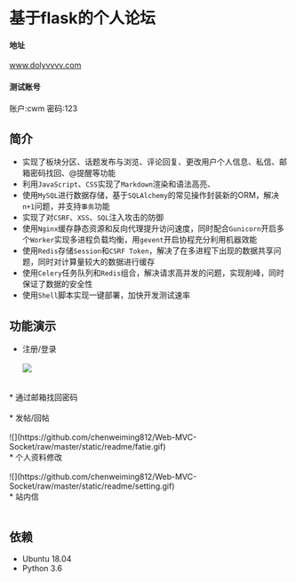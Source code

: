 基于flask的个人论坛
==================
#### 地址 
www.dolyvvvv.com 
#### 测试账号
账户:cwm  密码:123 
<br>

简介
-------
* 实现了板块分区、话题发布与浏览、评论回复、更改用户个人信息、私信、邮箱密码找回、@提醒等功能
* 利用`JavaScript`、`CSS`实现了`Markdown`渲染和语法高亮、
* 使用`MySQL`进行数据存储，基于`SQLAlchemy`的常见操作封装新的ORM，解决`n+1`问题，并支持`事务`功能
* 实现了对`CSRF`、`XSS`、`SQL`注入攻击的防御
* 使用`Nginx`缓存静态资源和反向代理提升访问速度，同时配合`Gunicorn`开启多个`Worker`实现多进程负载均衡，用`gevent`开启协程充分利用机器效能
* 使用`Redis`存储`Session`和`CSRF Token`，解决了在多进程下出现的数据共享问题，同时对计算量较大的数据进行缓存
* 使用`Celery`任务队列和`Redis`组合，解决请求高并发的问题，实现削峰，同时保证了数据的安全性
* 使用`Shell`脚本实现一键部署，加快开发测试速率

功能演示
-------
* 注册/登录<br><br>
![](https://github.com/chenweiming812/Web-MVC-Socket/raw/master/static/readme/login.gif)
<br>
* 通过邮箱找回密码<br><br>
* 发帖/回帖<br><br>
![](https://github.com/chenweiming812/Web-MVC-Socket/raw/master/static/readme/fatie.gif)
<br>
* 个人资料修改<br><br>
![](https://github.com/chenweiming812/Web-MVC-Socket/raw/master/static/readme/setting.gif)
<br>
* 站内信<br><br>

依赖
----
* Ubuntu 18.04
* Python 3.6


